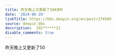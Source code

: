 ```yaml
---
title: 昨天晚上又更新了500多M
date: '2024-06-29'
linkTitle: https://bbs.deepin.org/en/post/274509
source: deepin_bbs
description:  192******21 
disable_comments: true
---
```

昨天晚上又更新了50
